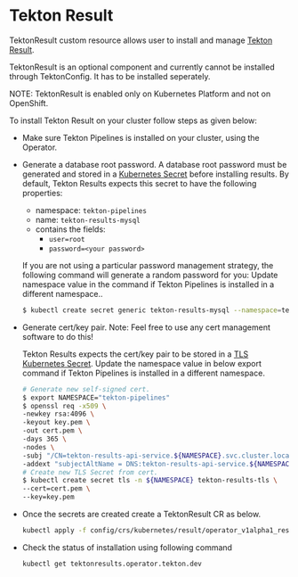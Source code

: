 <!--
---
linkTitle: "TektonResult"
weight: 5
---
-->
# Tekton Result

TektonResult custom resource allows user to install and manage [Tekton Result][result].

TektonResult is an optional component and currently cannot be installed through TektonConfig. It has to be installed seperately.

NOTE: TektonResult is enabled only on Kubernetes Platform and not on OpenShift.

To install Tekton Result on your cluster follow steps as given below:
- Make sure Tekton Pipelines is installed on your cluster, using the Operator.
- Generate a database root password.
  A database root password must be generated and stored in a [Kubernetes Secret](https://kubernetes.io/docs/concepts/configuration/secret/)
  before installing results. By default, Tekton Results expects this secret to have
  the following properties:

    - namespace: `tekton-pipelines`
    - name: `tekton-results-mysql`
    - contains the fields:
        - `user=root`
        - `password=<your password>`

  If you are not using a particular password management strategy, the following
  command will generate a random password for you:
  Update namespace value in the command if Tekton Pipelines is installed in a different namespace..

   ```sh
   $ kubectl create secret generic tekton-results-mysql --namespace=tekton-pipelines --from-literal=user=root --from-literal=password=$(openssl rand -base64 20)
   ```
- Generate cert/key pair. 
  Note: Feel free to use any cert management software to do this!

  Tekton Results expects the cert/key pair to be stored in a [TLS Kubernetes Secret](https://kubernetes.io/docs/concepts/configuration/secret/#tls-secrets).
  Update the namespace value in below export command if Tekton Pipelines is installed in a different namespace.
   ```sh
   # Generate new self-signed cert.
   $ export NAMESPACE="tekton-pipelines"
   $ openssl req -x509 \
   -newkey rsa:4096 \
   -keyout key.pem \
   -out cert.pem \
   -days 365 \
   -nodes \
   -subj "/CN=tekton-results-api-service.${NAMESPACE}.svc.cluster.local" \
   -addext "subjectAltName = DNS:tekton-results-api-service.${NAMESPACE}.svc.cluster.local"
   # Create new TLS Secret from cert.
   $ kubectl create secret tls -n ${NAMESPACE} tekton-results-tls \
   --cert=cert.pem \
   --key=key.pem
   ```
- Once the secrets are created create a TektonResult CR as below.
  ```sh
  kubectl apply -f config/crs/kubernetes/result/operator_v1alpha1_result_cr.yaml
  ```
- Check the status of installation using following command
  ```sh
  kubectl get tektonresults.operator.tekton.dev
  ```

[result]:https://github.com/tektoncd/results
